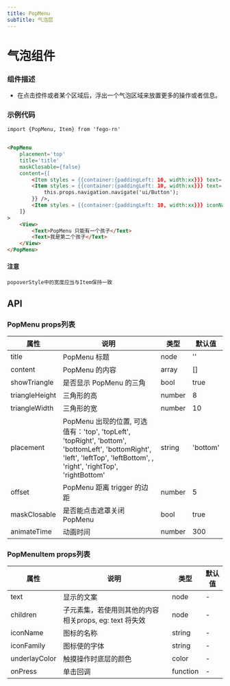 ```yaml
---
title: PopMenu
subTitle: 气泡层
---
```


# 气泡组件

### 组件描述
- 在点击控件或者某个区域后，浮出一个气泡区域来放置更多的操作或者信息。

### 示例代码

```html
import {PopMenu, Item} from 'fego-rn'


<PopMenu
	placement='top'
	title='title'
	maskClosable={false}
	content={[
		<Item styles = {{container:{paddingLeft: 10, width:xx}}} text='添加新朋友' iconName='user'/>,
		<Item styles = {{container:{paddingLeft: 10, width:xx}}} text='扫一扫' iconName='user' onPress={()=>{
			this.props.navigation.navigate('ui/Button');
		}} />,
		<Item styles = {{container:{paddingLeft: 10, width:xx}}} iconName='user'><Text>帮助</Text></Item>
	]}
>
	<View>
		<Text>PopMenu 只能有一个孩子</Text>
		<Text>我是第二个孩子</Text>
	</View>
</PopMenu>

```

#### 注意
```warning
popoverStyle中的宽度应当与Item保持一致
```

## API

### PopMenu props列表
属性 | 说明 | 类型 | 默认值
----|-----|------|------
| title | PopMenu 标题 | node | '' |
| content | PopMenu 的内容 | array | [] |
| showTriangle | 是否显示 PopMenu 的三角 | bool | true |
| triangleHeight | 三角形的高 | number | 8 |
| triangleWidth | 三角形的宽 | number | 10 |
| placement | PopMenu 出现的位置, 可选值有：'top', 'topLeft', 'topRight', 'bottom', 'bottomLeft', 'bottomRight', 'left', 'leftTop', 'leftBottom', , 'right', 'rightTop', 'rightBottom' | string | 'bottom' |
| offset | PopMenu 距离 trigger 的边距 | number | 5 |
| maskClosable | 是否能点击遮罩关闭 PopMenu | bool | true |
| animateTime | 动画时间 | number | 300 |

### PopMenuItem props列表
属性 | 说明 | 类型 | 默认值
----|-----|------|------
| text | 显示的文案 | node | - |
| children | 子元素集，若使用则其他的内容相关props, eg: text 将失效 | node | - |
| iconName | 图标的名称 | string | - |
| iconFamily | 图标使的字体 | string | - |
| underlayColor | 触摸操作时底层的颜色 | color | - |
| onPress | 单击回调 | function | - |




